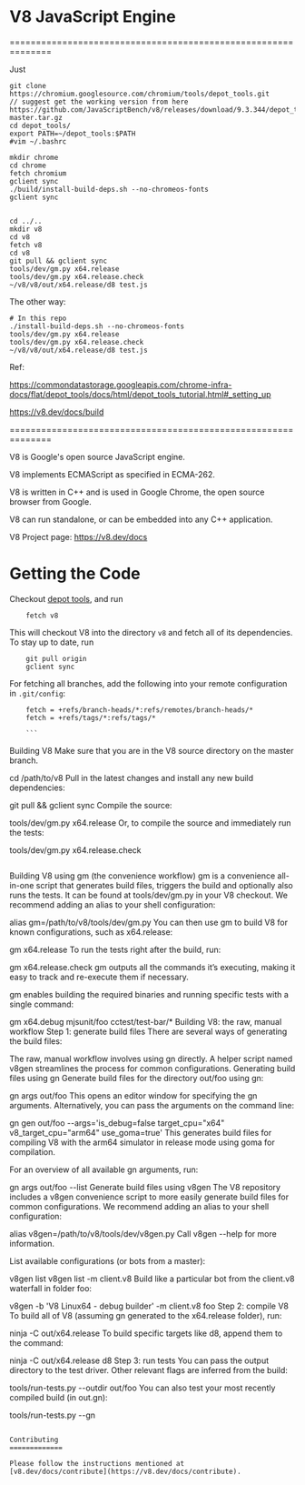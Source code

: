V8 JavaScript Engine
=============



==============================================================

Just 

```
git clone https://chromium.googlesource.com/chromium/tools/depot_tools.git 
// suggest get the working version from here https://github.com/JavaScriptBench/v8/releases/download/9.3.344/depot_tools-master.tar.gz
cd depot_tools/
export PATH=~/depot_tools:$PATH
#vim ~/.bashrc

mkdir chrome
cd chrome
fetch chromium
gclient sync
./build/install-build-deps.sh --no-chromeos-fonts
gclient sync


cd ../..
mkdir v8
cd v8
fetch v8
cd v8
git pull && gclient sync
tools/dev/gm.py x64.release
tools/dev/gm.py x64.release.check
~/v8/v8/out/x64.release/d8 test.js

```

The other way:

```
# In this repo
./install-build-deps.sh --no-chromeos-fonts
tools/dev/gm.py x64.release
tools/dev/gm.py x64.release.check
~/v8/v8/out/x64.release/d8 test.js
```


Ref:

https://commondatastorage.googleapis.com/chrome-infra-docs/flat/depot_tools/docs/html/depot_tools_tutorial.html#_setting_up

https://v8.dev/docs/build


==============================================================

V8 is Google's open source JavaScript engine.

V8 implements ECMAScript as specified in ECMA-262.

V8 is written in C++ and is used in Google Chrome, the open source
browser from Google.

V8 can run standalone, or can be embedded into any C++ application.

V8 Project page: https://v8.dev/docs


Getting the Code
=============

Checkout [depot tools](http://www.chromium.org/developers/how-tos/install-depot-tools), and run

        fetch v8

This will checkout V8 into the directory `v8` and fetch all of its dependencies.
To stay up to date, run

        git pull origin
        gclient sync

For fetching all branches, add the following into your remote
configuration in `.git/config`:

        fetch = +refs/branch-heads/*:refs/remotes/branch-heads/*
        fetch = +refs/tags/*:refs/tags/*
        
        ```
Building V8
Make sure that you are in the V8 source directory on the master branch.

cd /path/to/v8
Pull in the latest changes and install any new build dependencies:

git pull && gclient sync
Compile the source:

tools/dev/gm.py x64.release
Or, to compile the source and immediately run the tests:

tools/dev/gm.py x64.release.check
```

```
Building V8 using gm (the convenience workflow)
gm is a convenience all-in-one script that generates build files, triggers the build and optionally also runs the tests. It can be found at tools/dev/gm.py in your V8 checkout. We recommend adding an alias to your shell configuration:

alias gm=/path/to/v8/tools/dev/gm.py
You can then use gm to build V8 for known configurations, such as x64.release:

gm x64.release
To run the tests right after the build, run:

gm x64.release.check
gm outputs all the commands it’s executing, making it easy to track and re-execute them if necessary.

gm enables building the required binaries and running specific tests with a single command:

gm x64.debug mjsunit/foo cctest/test-bar/*
Building V8: the raw, manual workflow
Step 1: generate build files
There are several ways of generating the build files:

The raw, manual workflow involves using gn directly.
A helper script named v8gen streamlines the process for common configurations.
Generating build files using gn
Generate build files for the directory out/foo using gn:

gn args out/foo
This opens an editor window for specifying the gn arguments. Alternatively, you can pass the arguments on the command line:

gn gen out/foo --args='is_debug=false target_cpu="x64" v8_target_cpu="arm64" use_goma=true'
This generates build files for compiling V8 with the arm64 simulator in release mode using goma for compilation.

For an overview of all available gn arguments, run:

gn args out/foo --list
Generate build files using v8gen
The V8 repository includes a v8gen convenience script to more easily generate build files for common configurations. We recommend adding an alias to your shell configuration:

alias v8gen=/path/to/v8/tools/dev/v8gen.py
Call v8gen --help for more information.

List available configurations (or bots from a master):

v8gen list
v8gen list -m client.v8
Build like a particular bot from the client.v8 waterfall in folder foo:

v8gen -b 'V8 Linux64 - debug builder' -m client.v8 foo
Step 2: compile V8
To build all of V8 (assuming gn generated to the x64.release folder), run:

ninja -C out/x64.release
To build specific targets like d8, append them to the command:

ninja -C out/x64.release d8
Step 3: run tests
You can pass the output directory to the test driver. Other relevant flags are inferred from the build:

tools/run-tests.py --outdir out/foo
You can also test your most recently compiled build (in out.gn):

tools/run-tests.py --gn
```

Contributing
=============

Please follow the instructions mentioned at
[v8.dev/docs/contribute](https://v8.dev/docs/contribute).
